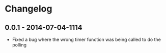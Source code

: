 Changelog
===

0.0.1 - 2014-07-04-1114
-----------------------

- Fixed a bug where the wrong timer function was being called to do the polling